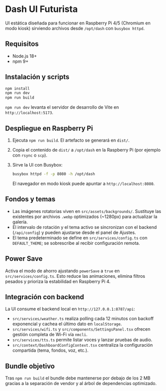 # Dash UI Futurista

UI estática diseñada para funcionar en Raspberry Pi 4/5 (Chromium en modo kiosk) sirviendo archivos desde `/opt/dash` con `busybox httpd`.

## Requisitos

- Node.js 18+
- npm 9+

## Instalación y scripts

```bash
npm install
npm run dev
npm run build
```

`npm run dev` levanta el servidor de desarrollo de Vite en `http://localhost:5173`.

## Despliegue en Raspberry Pi

1. Ejecuta `npm run build`. El artefacto se generará en `dist/`.
2. Copia el contenido de `dist/` a `/opt/dash` en la Raspberry Pi (por ejemplo con `rsync` o `scp`).
3. Sirve la UI con Busybox:

   ```bash
   busybox httpd -f -p 8080 -h /opt/dash
   ```

   El navegador en modo kiosk puede apuntar a `http://localhost:8080`.

## Fondos y temas

- Las imágenes rotatorias viven en `src/assets/backgrounds/`. Sustituye las existentes por archivos `.webp` optimizados (~1280px) para actualizar la galería.
- El intervalo de rotación y el tema activo se sincronizan con el backend (`/api/config`) y pueden ajustarse desde el panel de Ajustes.
- El tema predeterminado se define en `src/services/config.ts` con `DEFAULT_THEME`; se sobrescribe al recibir configuración remota.

## Power Save

Activa el modo de ahorro ajustando `powerSave` a `true` en `src/services/config.ts`. Esto reduce las animaciones, elimina filtros pesados y prioriza la estabilidad en Raspberry Pi 4.

## Integración con backend

La UI consume el backend local en `http://127.0.0.1:8787/api`:

- `src/services/weather.ts` realiza polling cada 12 minutos con backoff exponencial y cachea el último dato en `localStorage`.
- `src/services/wifi.ts` y `src/components/SettingsPanel.tsx` ofrecen gestión completa de Wi-Fi vía `nmcli`.
- `src/services/tts.ts` permite listar voces y lanzar pruebas de audio.
- `src/context/DashboardConfigContext.tsx` centraliza la configuración compartida (tema, fondos, voz, etc.).

## Bundle objetivo

Tras `npm run build` el bundle debe mantenerse por debajo de los 2 MB gracias a la separación de vendor y al árbol de dependencias optimizado.

